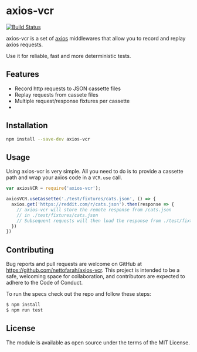 # axios-vcr
[![Build Status](https://travis-ci.org/nettofarah/axios-vcr.svg?branch=master)](https://travis-ci.org/nettofarah/axios-vcr)

axios-vcr is a set of [axios](https://github.com/mzabriskie/axios) middlewares that allow you to record and replay axios requests.

Use it for reliable, fast and more deterministic tests.

## Features
- Record http requests to JSON cassette files
- Replay requests from cassete files
- Multiple request/response fixtures per cassette
- 

## Installation
```bash
npm install --save-dev axios-vcr
```

## Usage
Using axios-vcr is very simple. All you need to do is to provide a cassette path and wrap your axios code in a `VCR.use` call.

```javascript
var axiosVCR = require('axios-vcr');

axiosVCR.useCassette('./test/fixtures/cats.json', () => {
  axios.get('https://reddit.com/r/cats.json').then(response => {
    // axios-vcr will store the remote response from /cats.json
    // in ./test/fixtures/cats.json
    // Subsequent requests will then load the response from ./test/fixtures/cats.json
  })
})
```

## Contributing

Bug reports and pull requests are welcome on GitHub at https://github.com/nettofarah/axios-vcr. This project is intended to be a safe, welcoming space for collaboration, and contributors are expected to adhere to the Code of Conduct.

To run the specs check out the repo and follow these steps:

```bash
$ npm install
$ npm run test
```

## License

The module is available as open source under the terms of the MIT License.
